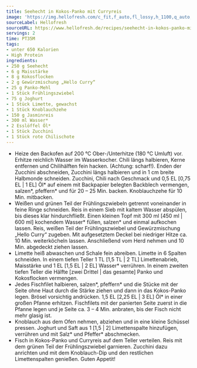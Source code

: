 ```yaml
---
title: Seehecht in Kokos-Panko mit Curryreis
image: 'https://img.hellofresh.com/c_fit,f_auto,fl_lossy,h_1100,q_auto,w_2600/hellofresh_s3/image/seehecht-in-kokos-panko-mit-curryreis-0945837f.jpg'
sourceLabel: Hellofresh
sourceURL: https://www.hellofresh.de/recipes/seehecht-in-kokos-panko-mit-curryreis-62384909bed49852310ff4a6
servings: 2
time: PT35M
tags:
- unter 650 Kalorien
- High Protein
ingredients:
- 250 g Seehecht
- 6 g Maisstärke
- 8 g Kokosflocken
- 2 g Gewürzmischung „Hello Curry“
- 25 g Panko-Mehl
- 1 Stück Frühlingszwiebel
- 75 g Joghurt
- 1 Stück Limette, gewachst
- 1 Stück Knoblauchzehe
- 150 g Jasminreis
- 300 ml Wasser*
- 2 Esslöffel Öl*
- 1 Stück Zucchini
- 1 Stück rote Chilischote
---
```


- Heize den Backofen auf 200 °C Ober-/Unterhitze (180 °C Umluft) vor.  Erhitze reichlich Wasser im Wasserkocher.  Chili längs halbieren, Kerne entfernen und Chilihälften fein hacken. (Achtung: scharf!).  Enden der Zucchini abschneiden, Zucchini längs halbieren und in 1 cm breite Halbmonde schneiden.  Zucchini, Chili nach Geschmack und 0,5 EL [0,75 EL | 1 EL] Öl\* auf einem mit Backpapier belegten Backblech vermengen, salzen\*, pfeffern\* und für 20 – 25 Min. backen.  ﻿Knoblauchzehe für 10 Min. mitbacken.
- Weißen und grünen Teil der Frühlingszwiebeln getrennt voneinander in feine Ringe schneiden.  Reis in einem Sieb mit kaltem Wasser abspülen, bis dieses klar hindurchfließt.  Einen kleinen Topf mit 300 ml [450 ml | 600 ml] kochendem Wasser\* füllen, salzen\* und einmal aufkochen lassen.  Reis, weißen Teil der Frühlingszwiebel und Gewürzmischung „Hello Curry“ zugeben. Mit aufgesetztem Deckel bei niedriger Hitze ca. 10 Min. weiterköcheln lassen. Anschließend vom Herd nehmen und 10 Min. abgedeckt ziehen lassen.
- Limette heiß abwaschen und Schale fein abreiben. Limette in 6 Spalten schneiden.  In einem tiefen Teller 1 TL [1,5 TL | 2 TL] Limettenabrieb, Maisstärke und 1 EL [1,5 EL | 2 EL] Wasser\* verrühren.  In einem zweiten tiefen Teller die Hälfte [zwei Drittel | das gesamte] Panko und Kokosflocken vermengen.
- Jedes Fischfilet halbieren, salzen\*, pfeffern\* und die Stücke mit der Seite ohne Haut durch die Stärke ziehen und dann in das Kokos-Panko legen. Brösel vorsichtig andrücken.  1,5 EL [2,25 EL | 3 EL] Öl\* in einer großen Pfanne erhitzen.  Fischfilets mit der panierten Seite zuerst in die Pfanne legen und je Seite ca. 3 – 4 Min. anbraten, bis der Fisch nicht mehr glasig ist.
- Knoblauch aus dem Ofen nehmen, abziehen und in eine kleine Schüssel pressen.  Joghurt und Saft aus 1 [1,5 | 2] Limettenspalte hinzufügen, verrühren und mit Salz\* und Pfeffer\* abschmecken.
- Fisch in Kokos-Panko und Curryreis auf dem Teller verteilen. Reis mit dem grünen Teil der Frühlingszwiebel garnieren.  Zucchini dazu anrichten und mit dem Knoblauch-Dip und den restlichen Limettenspalten genießen.  Guten Appetit!
